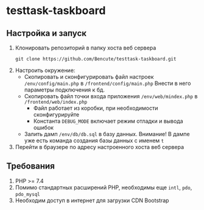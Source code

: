 # testtask-taskboard
## Настройка и запуск
1. Клонировать репозиторий в папку хоста веб сервера
    ```
    git clone https://github.com/Bencute/testtask-taskboard.git
    ```
2. Настроить окружение:
   - Скопировать и сконфигурировать файл настроек `/env/config/main.php` в `/frontend/config/main.php`
       Внести в него параметры подключения к бд.
   - Скопировать файл точки входа приложения `/env/web/mindex.php` в `/frontend/web/index.php`
       - Файл работает из коробки, при необходимости сконфигурируйте
       - Константа `DEBUG_MODE` включает режим отладки и вывода ошибок
   - Залить дамп `/env/db/db.sql` в базу данных. Внимание! В дампе уже есть команда создания базы данных c именем `t`
3. Перейти в браузере по адресу настроенного хоста веб сервера

## Требования
1. PHP >= 7.4
2. Помимо стандартных расширений PHP, необходимы еще `intl`, `pdo`, `pdo_mysql`
3. Необходим доступ в интернет для загрузки CDN Bootstrap

